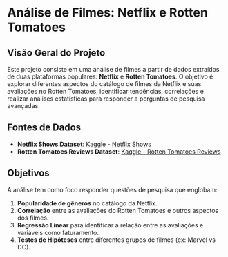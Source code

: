 # **Análise de Filmes: Netflix e Rotten Tomatoes**

## **Visão Geral do Projeto**
Este projeto consiste em uma análise de filmes a partir de dados extraídos de duas plataformas populares: **Netflix** e **Rotten Tomatoes**. O objetivo é explorar diferentes aspectos do catálogo de filmes da Netflix e suas avaliações no Rotten Tomatoes, identificar tendências, correlações e realizar análises estatísticas para responder a perguntas de pesquisa avançadas.

## **Fontes de Dados**
- **Netflix Shows Dataset**: [Kaggle - Netflix Shows](https://www.kaggle.com/datasets/shivamb/netflix-shows)
- **Rotten Tomatoes Reviews Dataset**: [Kaggle - Rotten Tomatoes Reviews](https://www.kaggle.com/datasets/stefanoleone992/rotten-tomatoes-movies-and-critic-reviews-dataset)

## **Objetivos**
A análise tem como foco responder questões de pesquisa que englobam:
1. **Popularidade de gêneros** no catálogo da Netflix.
2. **Correlação** entre as avaliações do Rotten Tomatoes e outros aspectos dos filmes.
3. **Regressão Linear** para identificar a relação entre as avaliações e variáveis como faturamento.
4. **Testes de Hipóteses** entre diferentes grupos de filmes (ex: Marvel vs DC).

